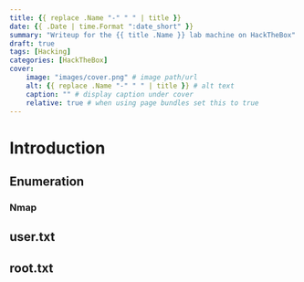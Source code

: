 ```yaml
---
title: {{ replace .Name "-" " " | title }}
date: {{ .Date | time.Format ":date_short" }}
summary: "Writeup for the {{ title .Name }} lab machine on HackTheBox"
draft: true
tags: [Hacking]
categories: [HackTheBox]
cover:
    image: "images/cover.png" # image path/url
    alt: {{ replace .Name "-" " " | title }} # alt text
    caption: "" # display caption under cover
    relative: true # when using page bundles set this to true
---
```


# Introduction

## Enumeration

### Nmap

## user.txt

## root.txt
